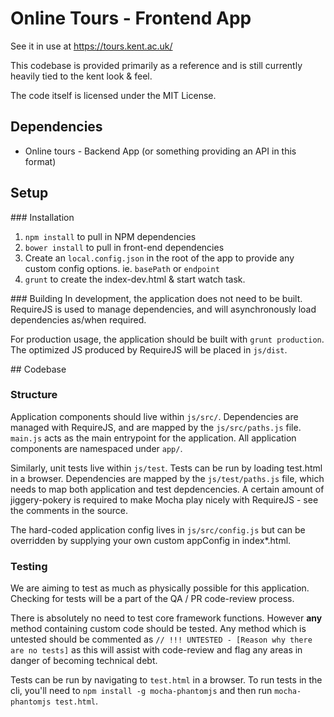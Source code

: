 # Online Tours - Frontend App

See it in use at https://tours.kent.ac.uk/

This codebase is provided primarily as a reference and is still currently heavily tied to the kent look & feel.

The code itself is licensed under the MIT License.

## Dependencies

 * Online tours - Backend App (or something providing an API in this format)


## Setup

### Installation

1. `npm install` to pull in NPM dependencies
2. `bower install` to pull in front-end dependencies
3. Create an `local.config.json` in the root of the app to provide any custom config options. ie. `basePath` or `endpoint`
4. `grunt` to create the index-dev.html & start watch task.

### Building
In development, the application does not need to be built. RequireJS is used to manage dependencies, and will asynchronously load dependencies as/when required.

For production usage, the application should be built with `grunt production`. The optimized JS produced by RequireJS will be placed in `js/dist`.


## Codebase

### Structure

Application components should live within `js/src/`. Dependencies are managed with RequireJS, and are mapped by the `js/src/paths.js` file. `main.js` acts as the main entrypoint for the application. All application components are namespaced under `app/`.

Similarly, unit tests live within `js/test`. Tests can be run by loading test.html in a browser. Dependencies are mapped by the `js/test/paths.js` file, which needs to map both application and test depdencencies. A certain amount of jiggery-pokery is required to make Mocha play nicely with RequireJS - see the comments in the source.

The hard-coded application config lives in `js/src/config.js` but can be overridden by supplying your own custom appConfig in index*.html.

### Testing

We are aiming to test as much as physically possible for this application. Checking for tests will be a part of the QA / PR code-review process. 

There is absolutely no need to test core framework functions. However **any** method containing custom code should be tested. Any method which is untested should be commented as `// !!! UNTESTED - [Reason why there are no tests]` as this will assist with code-review and flag any areas in danger of becoming technical debt.

Tests can be run by navigating to `test.html` in a browser.
To run tests in the cli, you'll need to `npm install -g mocha-phantomjs` and then run `mocha-phantomjs test.html`. 
